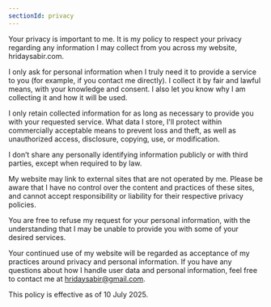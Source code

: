 ```yaml
---
sectionId: privacy
---
```


Your privacy is important to me. It is my policy to respect your privacy regarding any information I may collect from you across my website, hridaysabir.com.

I only ask for personal information when I truly need it to provide a service to you (for example, if you contact me directly). I collect it by fair and lawful means, with your knowledge and consent. I also let you know why I am collecting it and how it will be used.

I only retain collected information for as long as necessary to provide you with your requested service. What data I store, I'll protect within commercially acceptable means to prevent loss and theft, as well as unauthorized access, disclosure, copying, use, or modification.

I don’t share any personally identifying information publicly or with third parties, except when required to by law.

My website may link to external sites that are not operated by me. Please be aware that I have no control over the content and practices of these sites, and cannot accept responsibility or liability for their respective privacy policies.

You are free to refuse my request for your personal information, with the understanding that I may be unable to provide you with some of your desired services.

Your continued use of my website will be regarded as acceptance of my practices around privacy and personal information. If you have any questions about how I handle user data and personal information, feel free to contact me at hridaysabir@gmail.com.

This policy is effective as of 10 July 2025.
